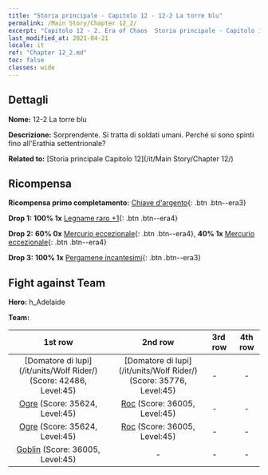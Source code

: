 ```yaml
---
title: "Storia principale - Capitolo 12 - 12-2 La torre blu"
permalink: /Main Story/Chapter 12_2/
excerpt: "Capitolo 12 - 2. Era of Chaos  Storia principale - Capitolo 12_2. 12-2 La torre blu"
last_modified_at: 2021-04-21
locale: it
ref: "Chapter 12_2.md"
toc: false
classes: wide
---
```


## Dettagli

 **Nome:** 12-2 La torre blu

 **Descrizione:** Sorprendente. Si tratta di soldati umani. Perché si sono spinti fino all'Erathia settentrionale?

 **Related to:** [Storia principale Capitolo 12](/it/Main Story/Chapter 12/)

## Ricompensa

 **Ricompensa primo completamento:** [Chiave d'argento](/it/Items/con_693/){: .btn .btn--era3}

 **Drop 1:** **100% 1x** [Legname raro +1](/it/Items/mat_41/){: .btn .btn--era4}

 **Drop 2:** **60% 0x** [Mercurio eccezionale](/it/Items/mat_35/){: .btn .btn--era4}, **40% 1x** [Mercurio eccezionale](/it/Items/mat_35/){: .btn .btn--era4}

 **Drop 3:** **100% 1x** [Pergamene incantesimi](/it/Items/con_694/){: .btn .btn--era3}


## Fight against Team
 **Hero:** h_Adelaide

 **Team:**


  | 1st row | 2nd row | 3rd row | 4th row |
  |:----:|:----:|:----|:----:|
  | [Domatore di lupi](/it/units/Wolf Rider/) (Score: 42486, Level:45)  | [Domatore di lupi](/it/units/Wolf Rider/) (Score: 35776, Level:45)  | - | - |
  | [Ogre](/it/units/Ogre/) (Score: 35624, Level:45)  | [Roc](/it/units/Roc/) (Score: 36005, Level:45)  | - | - |
  | [Ogre](/it/units/Ogre/) (Score: 35624, Level:45)  | [Roc](/it/units/Roc/) (Score: 36005, Level:45)  | - | - |
  | [Goblin](/it/units/Goblin/) (Score: 36005, Level:45)  | - | - | - |



